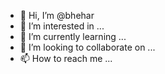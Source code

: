- 👋 Hi, I’m @bhehar
- 👀 I’m interested in ...
- 🌱 I’m currently learning ...
- 💞️ I’m looking to collaborate on ...
- 📫 How to reach me ...

<!---
bhehar/bhehar is a ✨ special ✨ repository because its `README.md` (this file) appears on your GitHub profile.
You can click the Preview link to take a look at your changes.
--->
